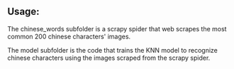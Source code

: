 ## Usage:

The chinese_words subfolder is a scrapy spider that web scrapes the most common 200 chinese characters' images.

The model subfolder is the code that trains the KNN model to recognize chinese characters using the images scraped from the scrapy spider.


